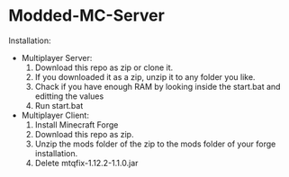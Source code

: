 # Modded-MC-Server
Installation:<br>
* Multiplayer Server:<br>
    1. Download this repo as zip or clone it.<br>
    2. If you downloaded it as a zip, unzip it to any folder you like.<br>
    3. Chack if you have enough RAM by looking inside the start.bat and editting the values<br>
    4. Run start.bat<br>
* Multiplayer Client:<br>
    1. Install Minecraft Forge<br>
    2. Download this repo as zip.<br>
    3. Unzip the mods folder of the zip to the mods folder of your forge installation.<br>
    4. Delete mtqfix-1.12.2-1.1.0.jar<br>

